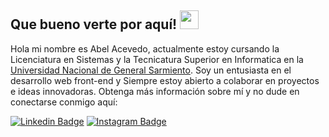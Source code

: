 ## Que bueno verte por aquí! <img src="https://raw.githubusercontent.com/aemmadi/aemmadi/master/wave.gif" width="30px">

Hola mi nombre es Abel Acevedo, actualmente estoy cursando la Licenciatura en Sistemas y la Tecnicatura Superior en Informatica en la [Universidad Nacional de General Sarmiento](https://www.ungs.edu.ar/). Soy un entusiasta en el desarrollo web front-end y Siempre estoy abierto a colaborar en proyectos e ideas innovadoras. Obtenga más información sobre mí y no dude en conectarse conmigo aquí:

[![Linkedin Badge](https://img.shields.io/badge/-AbelAcevedo-blue?style=flat-square&logo=Linkedin&logoColor=white&link=https://www.linkedin.com/in/abel-fernando-acevedo/)](https://www.linkedin.com/in/abel-fernando-acevedo/)
[![Instagram Badge](https://img.shields.io/badge/-Abel3581-purple?style=flat-square&logo=github&logoColor=white&link=https://github.com/Abel3581)](https://github.com/Abel3581)
<!--
**Abel3581/Abel3581** is a ✨ _special_ ✨ repository because its `README.md` (this file) appears on your GitHub profile.

Here are some ideas to get you started:

- 🔭 I’m currently working on ...
- 🌱 I’m currently learning ...
- 👯 I’m looking to collaborate on ...
- 🤔 I’m looking for help with ...
- 💬 Ask me about ...
- 📫 How to reach me: ...
- 😄 Pronouns: ...
- ⚡ Fun fact: ...
-->
